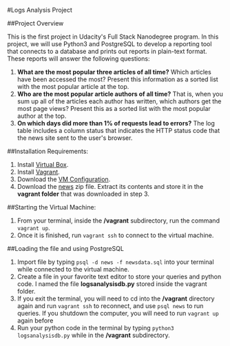 #Logs Analysis Project

##Project Overview

This is the first project in Udacity's Full Stack Nanodegree program.
In this project, we will use Python3 and PostgreSQL to develop a reporting tool
that connects to a database and prints out reports in plain-text format. These
reports will answer the following questions:

1. **What are the most popular three articles of all time?** Which articles have been accessed the most? Present this information as a sorted list with the most popular article at the top.
2. **Who are the most popular article authors of all time?** That is, when you sum up all of the articles each author has written, which authors get the most page views? Present this as a sorted list with the most popular author at the top.
3. **On which days did more than 1% of requests lead to errors?** The log table includes a column status that indicates the HTTP status code that the news site sent to the user's browser.

##Installation Requirements:
1. Install [Virtual Box](https://www.virtualbox.org/).
2. Install [Vagrant](https://www.vagrantup.com/downloads.html).
3. Download the [VM Configuration](https://github.com/udacity/fullstack-nanodegree-vm).
4. Download the [news](https://d17h27t6h515a5.cloudfront.net/topher/2016/August/57b5f748_newsdata/newsdata.zip) zip file. Extract its contents and store it in the **vagrant folder** that was downloaded in step 3.

##Starting the Virtual Machine:
1. From your terminal, inside the **/vagrant** subdirectory, run the command `vagrant up`.
2. Once it is finished, run `vagrant ssh` to connect to the virtual machine.

##Loading the file and using PostgreSQL
1. Import file by typing `psql -d news -f newsdata.sql` into your terminal while connected to the virtual machine.
2. Create a file in your favorite text editor to store your queries and python code. I named the file **logsanalysisdb.py** stored inside the vagrant folder.
3. If you exit the terminal, you will need to cd into the **/vagrant** directory again and run `vagrant ssh` to reconnect, and use `psql news` to run queries. If you shutdown the computer, you will need to run `vagrant up` again before
3. Run your python code in the terminal by typing `python3 logsanalysisdb.py` while in the **/vagrant** subdirectory.
